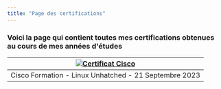 ```yaml
---
title: "Page des certifications"
---
```

### Voici la page qui contient toutes mes certifications obtenues au cours de mes années d'études
|<div align="center">[![Certificat Cisco](https://vhascoet-pro.github.io/portfolio-bts.github.io/pics/pdf.png)](https://vhascoet-pro.github.io/portfolio-bts.github.io/docs/certif/certif_cisco_linux-1.pdf)</div>|
|:---:|
|Cisco Formation - Linux Unhatched - 21 Septembre 2023|